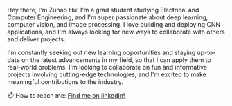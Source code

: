 Hey there, I'm Zunao Hu! I'm a grad student studying Electrical and Computer Engineering, and I'm super passionate about deep learning, computer vision, and image processing. I love building and deploying CNN applications, and I'm always looking for new ways to collaborate with others and deliver projects.

I'm constantly seeking out new learning opportunities and staying up-to-date on the latest advancements in my field, so that I can apply them to real-world problems. I'm looking to collaborate on fun and informative projects involving cutting-edge technologies, and I'm excited to make meaningful contributions to the industry.

📫 How to reach me: [Find me on linkedin!](https://www.linkedin.com/in/zunao-hu-38b218271)

<!---
Zuna0hu/Zuna0hu is a ✨ special ✨ repository because its `README.md` (this file) appears on your GitHub profile.
You can click the Preview link to take a look at your changes.
--->

